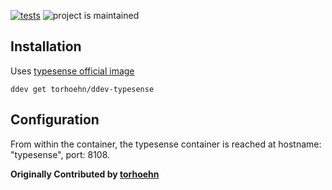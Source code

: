 [![tests](https://github.com/torhoehn/ddev-typesense/actions/workflows/tests.yml/badge.svg)](https://github.com/torhoehn/ddev-typesense/actions/workflows/tests.yml) ![project is maintained](https://img.shields.io/maintenance/yes/2024.svg)

## Installation

Uses [typesense official image](https://hub.docker.com/r/typesense/typesense/)

`ddev get torhoehn/ddev-typesense`

## Configuration

From within the container, the typesense container is reached at hostname: "typesense", port: 8108.

**Originally Contributed by [torhoehn](https://github.com/torhoehn)**
